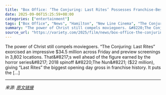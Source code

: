 ```yaml
---
title: "Box Office: ‘The Conjuring: Last Rites’ Possesses Franchise-Best $34.5 Million Opening Day"
date: 2025-09-06T15:25:59+08:00
categories: ["entertainment"]
tags: ["Box Office", "News", "Hamilton", "New Line Cinema", "The Conjuring", "The Conjuring: Last Rites"]
summary: "The power of Christ still compels moviegoers. &#8220;The Conjuring: Last Rites&#8221; exorcised an impressive $34.5 million across Friday and preview screenings in 3,802 locations. That&#8217;s well a"
source_url: "https://variety.com/2025/film/news/box-office-the-conjuring-last-rites-opening-day-1236508848/"
---
```


The power of Christ still compels moviegoers. &#8220;The Conjuring: Last Rites&#8221; exorcised an impressive $34.5 million across Friday and preview screenings in 3,802 locations. That&#8217;s well ahead of the figure earned by the horror series&#8217; 2018 spinoff &#8220;The Nun&#8221; ($22 million), giving &#8220;Last Rites&#8221; the biggest opening day gross in franchise history. It puts the [&#8230;]

---

*来源: [原文链接](https://variety.com/2025/film/news/box-office-the-conjuring-last-rites-opening-day-1236508848/)*
